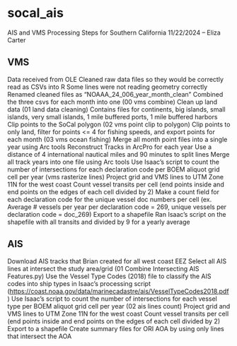 # socal_ais

AIS and VMS Processing Steps for Southern California
11/22/2024 – Eliza Carter


## VMS
Data received from OLE
Cleaned raw data files so they would be correctly read as CSVs into R
Some lines were not reading geometry correctly
Renamed cleaned files as “NOAAA_24_006_year_month_clean”
Combined the three csvs for each month into one (00 vms combine)
Clean up land data (01 land data cleaning)
Contains files for continents, big islands, small islands, very small islands, 1 mile buffered ports, 1 mile buffered harbors
Clip points to the SoCal polygon (02 vms point clip to polygon)
Clip points to only land, filter for points <= 4 for fishing speeds, and export points for each month (03 vms ocean fishing)
Merge all month point files into a single year using Arc tools
Reconstruct Tracks in ArcPro for each year
Use a distance of 4 international nautical miles and 90 minutes to split lines
Merge all track years into one file using Arc tools
Use Isaac’s script to count the number of intersections for each declaration code per BOEM aliquot grid cell per year (vms rasterize lines)
Project grid and VMS lines to UTM Zone 11N for the west coast
Count vessel transits per cell (end points inside and end points on the edges of each cell divided by 2)
Make a count field for each declaration code for the unique vessel doc numbers per cell (ex. Average # vessels per year per declaration code = 269, unique vessels per declaration code = doc_269)
Export to a shapefile
Ran Isaac’s script on the shapefile with all transits and divided by 9 for a yearly average

## AIS
Download AIS tracks that Brian created for all west coast EEZ
Select all AIS lines at intersect the study area/grid (01 Combine Intersecting AIS Features.py)
Use the Vessel Type Codes (2018) file to classify the AIS codes into ship types in Isaac’s processing script (https://coast.noaa.gov/data/marinecadastre/ais/VesselTypeCodes2018.pdf)
Use Isaac’s script to count the number of intersections for each vessel type per BOEM aliquot grid cell per year (02 ais lines count)
Project grid and VMS lines to UTM Zone 11N for the west coast
Count vessel transits per cell (end points inside and end points on the edges of each cell divided by 2)
Export to a shapefile
Create summary files for ORI AOA by using only lines that intersect the AOA
